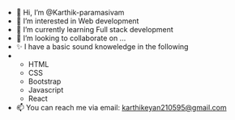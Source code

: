 - 👋 Hi, I’m @Karthik-paramasivam
- 👀 I’m interested in Web development
- 🌱 I’m currently learning Full stack development
- 💞️ I’m looking to collaborate on ...
- ✨ I have a basic sound knoweledge in the following
-   * HTML
    * CSS
    * Bootstrap
    * Javascript
    * React
- 📫 You can reach me via email: karthikeyan210595@gmail.com

<!---
Karthik-paramasivam/Karthik-paramasivam is a ✨ special ✨ repository because its `README.md` (this file) appears on your GitHub profile.
You can click the Preview link to take a look at your changes.
--->
